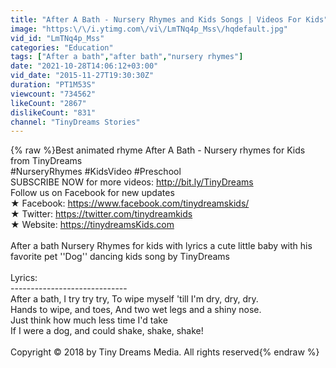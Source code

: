 ```yaml
---
title: "After A Bath - Nursery Rhymes and Kids Songs | Videos For Kids"
image: "https:\/\/i.ytimg.com\/vi\/LmTNq4p_Mss\/hqdefault.jpg"
vid_id: "LmTNq4p_Mss"
categories: "Education"
tags: ["After a bath","after bath","nursery rhymes"]
date: "2021-10-28T14:06:12+03:00"
vid_date: "2015-11-27T19:30:30Z"
duration: "PT1M53S"
viewcount: "734562"
likeCount: "2867"
dislikeCount: "831"
channel: "TinyDreams Stories"
---
```

{% raw %}Best animated rhyme After A Bath - Nursery rhymes for Kids from TinyDreams<br />#NurseryRhymes #KidsVideo #Preschool<br />SUBSCRIBE NOW for more videos: <a rel="nofollow" target="blank" href="http://bit.ly/TinyDreams">http://bit.ly/TinyDreams</a><br />Follow us on Facebook for new updates <br />★  Facebook: <a rel="nofollow" target="blank" href="https://www.facebook.com/tinydreamskids/">https://www.facebook.com/tinydreamskids/</a><br />★ Twitter: <a rel="nofollow" target="blank" href="https://twitter.com/tinydreamkids">https://twitter.com/tinydreamkids</a><br />★ Website: <a rel="nofollow" target="blank" href="https://tinydreamsKids.com">https://tinydreamsKids.com</a><br /><br />After a bath Nursery Rhymes for kids with lyrics a cute little baby with his favorite pet ''Dog'' dancing kids song by TinyDreams   <br /><br />Lyrics:<br />-----------------------------<br />After a bath, I try try try, To wipe myself 'till I'm dry, dry, dry.<br />Hands to wipe, and toes, And two wet legs and a shiny nose.<br />Just think how much less time I'd take<br />If I were a dog, and could shake, shake, shake!<br /><br />Copyright © 2018 by Tiny Dreams Media. All rights reserved{% endraw %}
